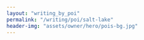 ```yaml
---
layout: "writing_by_poi"
permalink: "/writing/poi/salt-lake"
header-img: "assets/owner/hero/pois-bg.jpg"
---
```

